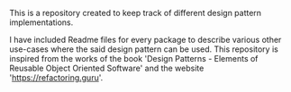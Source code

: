 This is a repository created to keep track of different design pattern implementations. 

I have included Readme files for every package to describe various other use-cases where the said design pattern can be used. 
This repository is inspired from the works of the book 'Design Patterns - Elements of Reusable Object Oriented Software' and the website 'https://refactoring.guru'.